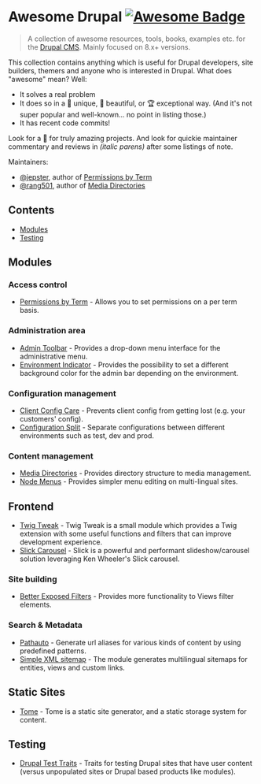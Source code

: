 # Awesome Drupal [![Awesome Badge](https://awesome.re/badge.svg)](https://awesome.re)

> A collection of awesome resources, tools, books, examples etc. for the [Drupal CMS](https://www.drupal.org/). Mainly focused on 8.x+ versions.

This collection contains anything which is useful for Drupal developers, site builders, themers and anyone who is interested in Drupal. What does "awesome" mean? Well:

- It solves a real problem
- It does so in a 🦄 unique, 🦋 beautiful, or 🏆 exceptional way. (And it's not super popular and well-known... no point in listing those.)
- It has recent code commits!

Look for a 🚀 for truly amazing projects. And look for quickie maintainer
commentary and reviews in _(italic parens)_ after some listings of note.

Maintainers:

- [@jepster](https://github.com/jepster), author of [Permissions by Term](https://www.drupal.org/project/permissions_by_term)
- [@rang501](https://github.com/rang501), author of [Media Directories](https://www.drupal.org/project/media_directories)


## Contents

- [Modules](#modules)
- [Testing](#testing)


## Modules

### Access control
- [Permissions by Term](https://www.drupal.org/project/permissions_by_term) - Allows you to set permissions on a per term basis.

### Administration area
- [Admin Toolbar](https://www.drupal.org/project/admin_toolbar) - Provides a drop-down menu interface for the administrative menu.
- [Environment Indicator](https://www.drupal.org/project/environment_indicator) - Provides the possibility to set a different background color for the admin bar depending on the environment.

### Configuration management
- [Client Config Care](https://www.drupal.org/project/client_config_care) - Prevents client config from getting lost (e.g. your customers' config).
- [Configuration Split](https://www.drupal.org/project/config_split) - Separate configurations between different environments such as test, dev and prod.

### Content management
- [Media Directories](https://www.drupal.org/project/media_directories) - Provides directory structure to media management.
- [Node Menus](https://www.drupal.org/project/node_menus) - Provides simpler menu editing on multi-lingual sites.

## Frontend
- [Twig Tweak](https://www.drupal.org/project/twig_tweak) - Twig Tweak is a small module which provides a Twig extension with some useful functions and filters that can improve development experience.
- [Slick Carousel](https://www.drupal.org/project/slick) - Slick is a powerful and performant slideshow/carousel solution leveraging Ken Wheeler's Slick carousel.

### Site building
- [Better Exposed Filters](https://www.drupal.org/project/better_exposed_filters) - Provides more functionality to Views filter elements.

### Search & Metadata
- [Pathauto](https://www.drupal.org/project/pathauto) - Generate url aliases for various kinds of content by using predefined patterns.
- [Simple XML sitemap](https://www.drupal.org/project/simple_sitemap) - The module generates multilingual sitemaps for entities, views and custom links.

## Static Sites
- [Tome](https://www.drupal.org/project/tome) - Tome is a static site generator, and a static storage system for content.

## Testing
- [Drupal Test Traits](https://gitlab.com/weitzman/drupal-test-traits) - Traits for testing Drupal sites that have user content (versus unpopulated sites or Drupal based products like modules).
